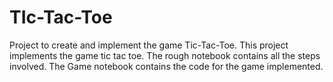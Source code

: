 # TIc-Tac-Toe
Project to create and implement the game Tic-Tac-Toe.
This project implements the game tic tac toe. The rough notebook contains all the steps involved.
The Game notebook contains the code for the game implemented.
